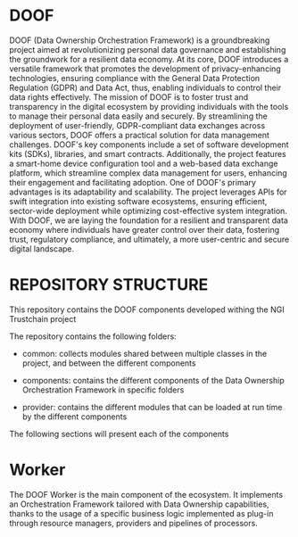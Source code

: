 # DOOF
DOOF (Data Ownership Orchestration Framework) is a groundbreaking project aimed at revolutionizing personal data governance and establishing the groundwork for a resilient data economy. At its core, DOOF introduces a versatile framework that promotes the development of privacy-enhancing technologies, ensuring compliance with the General Data Protection Regulation (GDPR) and Data Act, thus, enabling individuals to control their data rights effectively. The mission of DOOF is to foster trust and transparency in the digital ecosystem by providing individuals with the tools to manage their personal data easily and securely. By streamlining the deployment of user-friendly, GDPR-compliant data exchanges across various sectors, DOOF offers a practical solution for data management challenges. DOOF's key components include a set of software development kits (SDKs), libraries, and smart contracts. Additionally, the project features a smart-home device configuration tool and a web-based data exchange platform, which streamline complex data management for users, enhancing their engagement and facilitating adoption. One of DOOF's primary advantages is its adaptability and scalability. The project leverages APIs for swift integration into existing software ecosystems, ensuring efficient, sector-wide deployment while optimizing cost-effective system integration. With DOOF, we are laying the foundation for a resilient and transparent data economy where individuals have greater control over their data, fostering trust, regulatory compliance, and ultimately, a more user-centric and secure digital landscape.

# REPOSITORY STRUCTURE

This repository contains the DOOF components developed withing the NGI Trustchain project


The repository contains the following folders: 

- common: collects modules shared between multiple classes in the project, and between the different components 

- components: contains the different components of the Data Ownership Orchestration Framework in specific folders

- provider: contains the different modules that can be loaded at run time by the different components 

The following sections will present each of the components 

# Worker
The DOOF Worker is the main component of the ecosystem. It implements an Orchestration Framework tailored with Data Ownership capabilities, thanks to the usage of a specific business logic implemented as plug-in through resource managers, providers and pipelines of processors. 

 